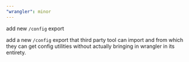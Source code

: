 ```yaml
---
"wrangler": minor
---
```


add new `/config` export

add a new `/config` export that third party tool can import and from which they can get config utilities without actually bringing in wrangler in its entirety.
